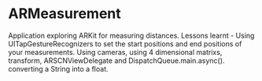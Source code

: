 # ARMeasurement
Application exploring ARKit for measuring distances.
Lessons learnt - Using UITapGestureRecognizers to set the start positions and end positions of your measurements.
Using cameras, using 4 dimensional matrixs, transform, ARSCNViewDelegate and DispatchQueue.main.async().
converting a String into a float.
